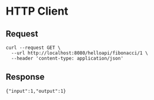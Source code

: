 # HTTP Client

## Request

```
curl --request GET \
  --url http://localhost:8080/helloapi/fibonacci/1 \
  --header 'content-type: application/json'
```

## Response

`{"input":1,"output":1}`
